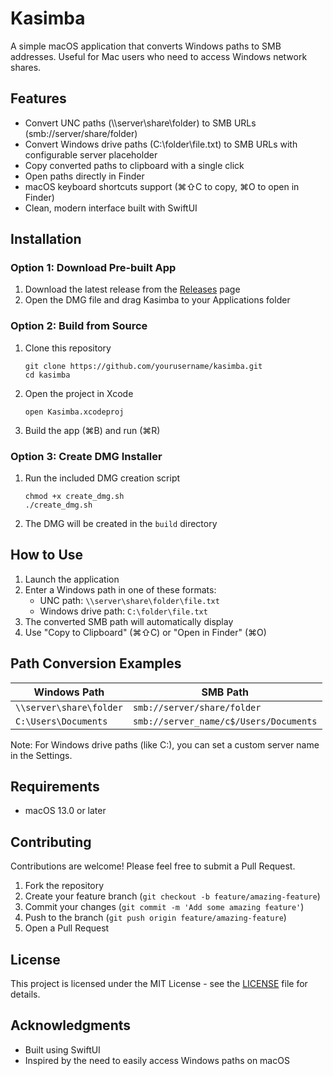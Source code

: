 # Kasimba

A simple macOS application that converts Windows paths to SMB addresses. Useful for Mac users who need to access Windows network shares.

## Features

- Convert UNC paths (\\\\server\\share\\folder) to SMB URLs (smb://server/share/folder)
- Convert Windows drive paths (C:\\folder\\file.txt) to SMB URLs with configurable server placeholder
- Copy converted paths to clipboard with a single click
- Open paths directly in Finder
- macOS keyboard shortcuts support (⌘⇧C to copy, ⌘O to open in Finder)
- Clean, modern interface built with SwiftUI

## Installation

### Option 1: Download Pre-built App
1. Download the latest release from the [Releases](https://github.com/yourusername/kasimba/releases) page
2. Open the DMG file and drag Kasimba to your Applications folder

### Option 2: Build from Source
1. Clone this repository
   ```
   git clone https://github.com/yourusername/kasimba.git
   cd kasimba
   ```
2. Open the project in Xcode
   ```
   open Kasimba.xcodeproj
   ```
3. Build the app (⌘B) and run (⌘R)

### Option 3: Create DMG Installer
1. Run the included DMG creation script
   ```
   chmod +x create_dmg.sh
   ./create_dmg.sh
   ```
2. The DMG will be created in the `build` directory

## How to Use

1. Launch the application
2. Enter a Windows path in one of these formats:
   - UNC path: `\\server\share\folder\file.txt`
   - Windows drive path: `C:\folder\file.txt`
3. The converted SMB path will automatically display
4. Use "Copy to Clipboard" (⌘⇧C) or "Open in Finder" (⌘O)

## Path Conversion Examples

| Windows Path | SMB Path |
|--------------|----------|
| `\\server\share\folder` | `smb://server/share/folder` |
| `C:\Users\Documents` | `smb://server_name/c$/Users/Documents` |

Note: For Windows drive paths (like C:), you can set a custom server name in the Settings.

## Requirements

- macOS 13.0 or later

## Contributing

Contributions are welcome! Please feel free to submit a Pull Request.

1. Fork the repository
2. Create your feature branch (`git checkout -b feature/amazing-feature`)
3. Commit your changes (`git commit -m 'Add some amazing feature'`)
4. Push to the branch (`git push origin feature/amazing-feature`)
5. Open a Pull Request

## License

This project is licensed under the MIT License - see the [LICENSE](LICENSE) file for details.

## Acknowledgments

- Built using SwiftUI
- Inspired by the need to easily access Windows paths on macOS 